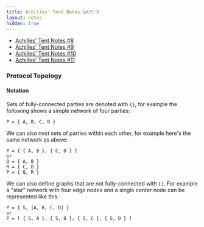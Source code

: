```yaml
---
title: Achilles' Tent Notes &#35;9
layout: notes
hidden: true
---
```


- [Achilles' Tent Notes &#35;8](/research/2019-10-13-achilles-8)
- [Achilles' Tent Notes &#35;9](/research/2019-10-15-achilles-9)
- [Achilles' Tent Notes &#35;10](/research/2019-10-28-achilles-10)
- [Achilles' Tent Notes &#35;11](/research/2019-11-11-achilles-11)

### Protocol Topology

<!--
<script type="text/tikz">
\begin{tikzpicture}[transform shape]
  \foreach \x in {1,...,16}{
    \pgfmathparse{(\x-1)*45+floor(\x/9)*22.5}
    \node[draw,circle,inner sep=0.25cm] (N-\x) at (\pgfmathresult:5.4cm) {};
  }
  \foreach \x [count=\xi from 1] in {2,...,16}{
    \foreach \y in {\x,...,16}{
    \path (N-\xi) edge[-,bend right=3] (N-\y)  edge[-,bend left=3] (N-\y);
  }
}
\end{tikzpicture}
</script>
-->

#### Notation

Sets of fully-connected parties are denoted with `{}`, for example the
following shows a simple network of four parties:

<script type="text/tikz">
\begin{tikzpicture}
  \tikzstyle{every node}=[draw,circle,inner sep=5pt]
  \node (A) at (0,2) {A};
  \node (B) at (2,2) {B};
  \node (C) at (0,0) {C};
  \node (D) at (2,0) {D};
  \path (A) edge (B);
  \path (A) edge (C);
  \path (A) edge (D);
  \path (C) edge (B);
  \path (B) edge (D);
  \path (C) edge (D);
\end{tikzpicture}
</script>

```
P = { A, B, C, D }
```

We can also nest sets of parties within each other, for example here's the same
network as above:

```
P = { { A, B }, { C, D } }
or
Q = { A, B }
R = { C, D }
P = { Q, R }
```

We can also define graphs that are not fully-connected with `[]`. For example a
"star" network with four edge nodes and a single center node can be represented
like this:

<script type="text/tikz">
\begin{tikzpicture}
  \tikzstyle{every node}=[draw,circle,inner sep=5pt]
  \node (S) at (2,2) {S};
  \node (A) at (2,4) {A};
  \node (B) at (4,2) {B};
  \node (C) at (2,0) {C};
  \node (D) at (0,2) {D};
  \path (S) edge (A);
  \path (S) edge (B);
  \path (S) edge (C);
  \path (S) edge (D);
\end{tikzpicture}
</script>

```
P = { S, [A, B, C, D] }
or
P = [ { S, A }, { S, B }, { S, C }, { S, D } ]
```
